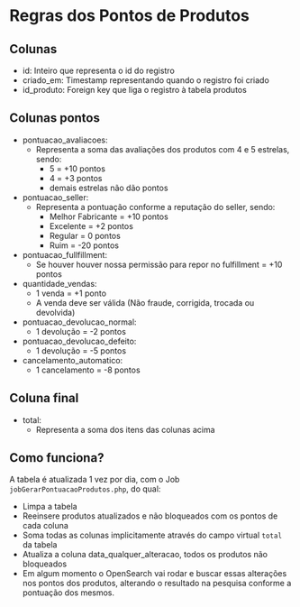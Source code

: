 # Regras dos Pontos de Produtos

## Colunas

- id: Inteiro que representa o id do registro
- criado_em: Timestamp representando quando o registro foi criado
- id_produto: Foreign key que liga o registro à tabela produtos

## Colunas pontos

- pontuacao_avaliacoes:
  - Representa a soma das avaliações dos produtos com 4 e 5 estrelas, sendo:
    - 5 = +10 pontos
    - 4 = +3 pontos
    - demais estrelas não dão pontos
- pontuacao_seller:
  - Representa a pontuação conforme a reputação do seller, sendo:
    - Melhor Fabricante = +10 pontos
    - Excelente = +2 pontos
    - Regular = 0 pontos
    - Ruim = -20 pontos
- pontuacao_fullfillment:
  - Se houver houver nossa permissão para repor no fulfillment = +10 pontos
- quantidade_vendas:
  - 1 venda = +1 ponto
  - A venda deve ser válida (Não fraude, corrigida, trocada ou devolvida)
- pontuacao_devolucao_normal:
  - 1 devolução = -2 pontos
- pontuacao_devolucao_defeito:
  - 1 devolução = -5 pontos
- cancelamento_automatico:
  - 1 cancelamento = -8 pontos

## Coluna final

- total:
  - Representa a soma dos itens das colunas acima

## Como funciona?

A tabela é atualizada 1 vez por dia, com o Job `jobGerarPontuacaoProdutos.php`, do qual:

- Limpa a tabela
- Reeinsere produtos atualizados e não bloqueados com os pontos de cada coluna
- Soma todas as colunas implicitamente através do campo virtual `total` da tabela
- Atualiza a coluna data_qualquer_alteracao, todos os produtos não bloqueados
- Em algum momento o OpenSearch vai rodar e buscar essas alterações nos pontos dos produtos, alterando o resultado na pesquisa conforme a pontuação dos mesmos.
